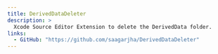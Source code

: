 ```yaml
---
title: DerivedDataDeleter
description: >
  Xcode Source Editor Extension to delete the DerivedData folder.
links:
  - GitHub: "https://github.com/saagarjha/DerivedDataDeleter"
---
```

